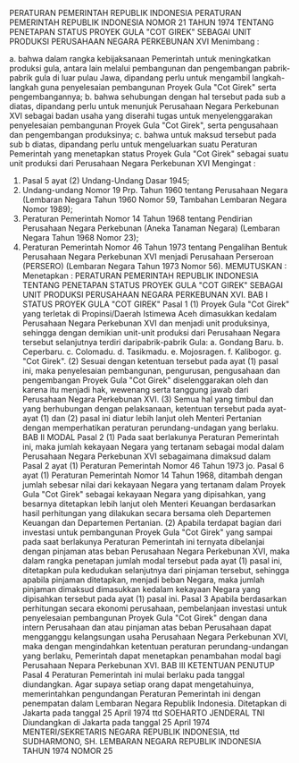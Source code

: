  PERATURAN PEMERINTAH REPUBLIK INDONESIA PERATURAN PEMERINTAH REPUBLIK INDONESIA NOMOR 21 TAHUN 1974 TENTANG PENETAPAN STATUS PROYEK GULA "COT GIREK" SEBAGAI UNIT PRODUKSI PERUSAHAAN NEGARA PERKEBUNAN XVI
Menimbang :

a. bahwa dalam rangka kebijaksanaan Pemerintah untuk meningkatkan produksi gula, antara lain melalui pembangunan dan pengembangan pabrik-pabrik gula di luar pulau Jawa, dipandang perlu untuk mengambil langkah-langkah guna penyelesaian pembangunan Proyek Gula "Cot Girek" serta pengembangannya;
b. bahwa sehubungan dengan hal tersebut pada sub a diatas, dipandang perlu untuk menunjuk Perusahaan Negara Perkebunan XVI sebagai badan usaha yang diserahi tugas untuk menyelenggarakan penyelesaian pembangunan Proyek Gula "Cot Girek", serta pengusahaan dan pengembangan produksinya;
c. bahwa untuk maksud tersebut pada sub b diatas, dipandang perlu untuk mengeluarkan suatu Peraturan Pemerintah yang menetapkan status Proyek Gula "Cot Girek" sebagai suatu unit produksi dari Perusahaan Negara Perkebunan XVI
Mengingat :

1. Pasal 5 ayat (2) Undang-Undang Dasar 1945;
2. Undang-undang Nomor 19 Prp. Tahun 1960 tentang Perusahaan Negara (Lembaran Negara Tahun 1960 Nomor 59, Tambahan Lembaran Negara Nomor 1989);
3. Peraturan Pemerintah Nomor 14 Tahun 1968 tentang Pendirian Perusahaan Negara Perkebunan (Aneka Tanaman Negara) (Lembaran Negara Tahun 1968 Nomor 23);
4. Peraturan Pemerintah Nomor 46 Tahun 1973 tentang Pengalihan Bentuk Perusahaan Negara Perkebunan XVI menjadi Perusahaan Perseroan (PERSERO) (Lembaran Negara Tahun 1973 Nomor 56).
MEMUTUSKAN :
 Menetapkan : PERATURAN PEMERINTAH REPUBLIK INDONESIA TENTANG PENETAPAN STATUS PROYEK GULA "COT GIREK" SEBAGAI UNIT PRODUKSI PERUSAHAAN NEGARA PERKEBUNAN XVI.
BAB I STATUS PROYEK GULA "COT GIREK"
Pasal 1
(1) Proyek Gula "Cot Girek" yang terletak di Propinsi/Daerah Istimewa Aceh dimasukkan kedalam Perusahaan Negara Perkebunan XVI dan menjadi unit produksinya, sehingga dengan demikian unit-unit produksi dari Perusahaan Negara tersebut selanjutnya terdiri daripabrik-pabrik Gula:
a. Gondang Baru.
b. Ceperbaru.
c. Colomadu.
d. Tasikmadu.
e. Mojosragen.
f. Kalibogor.
g. "Cot Girek".
(2) Sesuai dengan ketentuan tersebut pada ayat (1) pasal ini, maka penyelesaian pembangunan, pengurusan, pengusahaan dan pengembangan Proyek Gula "Cot Girek" diselenggarakan oleh dan karena itu menjadi hak, wewenang serta tanggung jawab dari Perusahaan Negara Perkebunan XVI.
(3) Semua hal yang timbul dan yang berhubungan dengan pelaksanaan, ketentuan tersebut pada ayat-ayat (1) dan (2) pasal ini diatur lebih lanjut oleh Menteri Pertanian dengan memperhatikan peraturan perundang-undagan yang berlaku.
BAB II MODAL
Pasal 2
(1) Pada saat berlakunya Peraturan Pemerintah ini, maka jumlah kekayaan Negara yang tertanam sebagai modal dalam Perusahaan Negara Perkebunan XVI sebagaimana dimaksud dalam Pasal 2 ayat (1) Peraturan Pemerintah Nomor 46 Tahun 1973 jo. Pasal 6 ayat (1) Peraturan Pemerintah Nomor 14 Tahun 1968, ditambah dengan jumlah sebesar nilai dari kekayaan Negara yang tertanam dalam Proyek Gula "Cot Girek" sebagai kekayaan Negara yang dipisahkan, yang besarnya ditetapkan lebih lanjut oleh Menteri Keuangan berdasarkan hasil perhitungan yang dilakukan secara bersama oleh Departemen Keuangan dan Departemen Pertanian.
(2) Apabila terdapat bagian dari investasi untuk pembangunan Proyek Gula "Cot Girek" yang sampai pada saat berlakunya Peraturan Pemerintah ini ternyata dibelanjai dengan pinjaman atas beban Perusahaan Negara Perkebunan XVI, maka dalam rangka penetapan jumlah modal tersebut pada ayat (1) pasal ini, ditetapkan pula kedudukan selanjutnya dari pinjaman tersebut, sehingga apabila pinjaman ditetapkan, menjadi beban Negara, maka jumlah pinjaman dimaksud dimasukkan kedalam kekayaan Negara yang dipisahkan tersebut pada ayat (1) pasal ini.
Pasal 3
Apabila berdasarkan perhitungan secara ekonomi perusahaan, pembelanjaan investasi untuk penyelesaian pembangunan Proyek Gula "Cot Girek" dengan dana intern Perusahaan dan atau pinjaman atas beban Perusahaan dapat mengganggu kelangsungan usaha Perusahaan Negara Perkebunan XVI, maka dengan mengindahkan ketentuan peraturan perundang-undangan yang berlaku, Pemerintah dapat menetapkan penambahan modal bagi Perusahaan Nepara Perkebunan XVI.
BAB III KETENTUAN PENUTUP
Pasal 4
Peraturan Pemerintah ini mulai berlaku pada tanggal diundangkan. Agar supaya setiap orang dapat mengetahuinya, memerintahkan pengundangan Peraturan Pemerintah ini dengan penempatan dalam Lembaran Negara Republik Indonesia. Ditetapkan di Jakarta pada tanggal 25 April 1974 ttd SOEHARTO JENDERAL TNI Diundangkan di Jakarta pada tanggal 25 April 1974 MENTERI/SEKRETARIS NEGARA REPUBLIK INDONESIA, ttd SUDHARMONO, SH. LEMBARAN NEGARA REPUBLIK INDONESIA TAHUN 1974 NOMOR 25